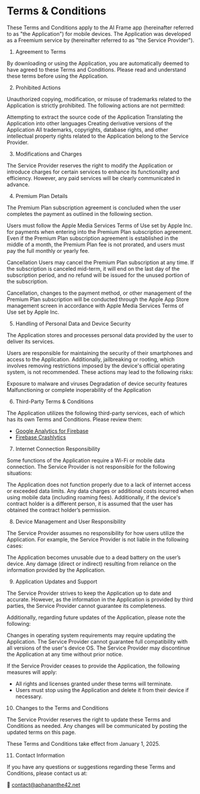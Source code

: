 # Terms & Conditions

These Terms and Conditions apply to the AI Frame app (hereinafter referred to as "the Application") for mobile devices. The Application was developed as a Freemium service by (hereinafter referred to as "the Service Provider").

1. Agreement to Terms

By downloading or using the Application, you are automatically deemed to have agreed to these Terms and Conditions. Please read and understand these terms before using the Application.

2. Prohibited Actions

Unauthorized copying, modification, or misuse of trademarks related to the Application is strictly prohibited. The following actions are not permitted:

Attempting to extract the source code of the Application
Translating the Application into other languages
Creating derivative versions of the Application
All trademarks, copyrights, database rights, and other intellectual property rights related to the Application belong to the Service Provider.

3. Modifications and Charges

The Service Provider reserves the right to modify the Application or introduce charges for certain services to enhance its functionality and efficiency.
However, any paid services will be clearly communicated in advance.

4. Premium Plan Details

The Premium Plan subscription agreement is concluded when the user completes the payment as outlined in the following section.

Users must follow the Apple Media Services Terms of Use set by Apple Inc.
for payments when entering into the Premium Plan subscription agreement.
Even if the Premium Plan subscription agreement is established in the middle of a month, the Premium Plan fee is not prorated, and users must pay the full monthly or yearly fee.

Cancellation
Users may cancel the Premium Plan subscription at any time.
If the subscription is canceled mid-term, it will end on the last day of the subscription period, and no refund will be issued for the unused portion of the subscription.

Cancellation, changes to the payment method, or other management of the Premium Plan subscription will be conducted through the Apple App Store management screen in accordance with Apple Media Services Terms of Use set by Apple Inc.

5. Handling of Personal Data and Device Security

The Application stores and processes personal data provided by the user to deliver its services.

Users are responsible for maintaining the security of their smartphones and access to the Application.
Additionally, jailbreaking or rooting, which involves removing restrictions imposed by the device's official operating system, is not recommended.
These actions may lead to the following risks:

Exposure to malware and viruses
Degradation of device security features
Malfunctioning or complete inoperability of the Application

6. Third-Party Terms & Conditions

The Application utilizes the following third-party services, each of which has its own Terms and Conditions. Please review them:

*   [Google Analytics for Firebase](https://www.google.com/analytics/terms/)
*   [Firebase Crashlytics](https://firebase.google.com/terms/crashlytics)

7. Internet Connection Responsibility

Some functions of the Application require a Wi-Fi or mobile data connection.
The Service Provider is not responsible for the following situations:

The Application does not function properly due to a lack of internet access or exceeded data limits.
Any data charges or additional costs incurred when using mobile data (including roaming fees).
Additionally, if the device's contract holder is a different person, it is assumed that the user has obtained the contract holder’s permission.

8. Device Management and User Responsibility

The Service Provider assumes no responsibility for how users utilize the Application.
For example, the Service Provider is not liable in the following cases:

The Application becomes unusable due to a dead battery on the user’s device.
Any damage (direct or indirect) resulting from reliance on the information provided by the Application.

9. Application Updates and Support

The Service Provider strives to keep the Application up to date and accurate.
However, as the information in the Application is provided by third parties, the Service Provider cannot guarantee its completeness.

Additionally, regarding future updates of the Application, please note the following:

Changes in operating system requirements may require updating the Application.
The Service Provider cannot guarantee full compatibility with all versions of the user's device OS.
The Service Provider may discontinue the Application at any time without prior notice.

If the Service Provider ceases to provide the Application, the following measures will apply:
- All rights and licenses granted under these terms will terminate.
- Users must stop using the Application and delete it from their device if necessary.

10. Changes to the Terms and Conditions

The Service Provider reserves the right to update these Terms and Conditions as needed.
Any changes will be communicated by posting the updated terms on this page.

These Terms and Conditions take effect from January 1, 2025.

11. Contact Information

If you have any questions or suggestions regarding these Terms and Conditions, please contact us at:

📩 contact@aphananthe42.net

